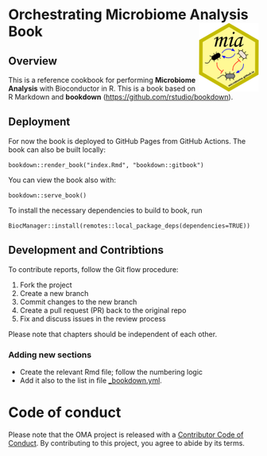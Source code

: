 # Orchestrating Microbiome Analysis Book <img src="general/figures/mia_logo.png" align="right" width="120" />

## Overview

This is a reference cookbook for performing **Microbiome Analysis** with 
Bioconductor in R. This is a book based on R Markdown and **bookdown** 
(https://github.com/rstudio/bookdown).

## Deployment

For now the book is deployed to GitHub Pages from GitHub Actions. 
The book can also be built locally:

```
bookdown::render_book("index.Rmd", "bookdown::gitbook")
```

You can view the book also with:

```
bookdown::serve_book()
```


To install the necessary dependencies to build to book, run

```
BiocManager::install(remotes::local_package_deps(dependencies=TRUE))
```

## Development and Contribtions

To contribute reports, follow the Git flow procedure:

1. Fork the project
2. Create a new branch
3. Commit changes to the new branch
4. Create a pull request (PR) back to the original repo
5. Fix and discuss issues in the review process

Please note that chapters should be independent of each other.

### Adding new sections

- Create the relevant Rmd file; follow the numbering logic
- Add it also to the list in file [_bookdown.yml](_bookdown.yml). 


# Code of conduct

Please note that the OMA project is released with a [Contributor Code of Conduct](https://contributor-covenant.org/version/2/0/CODE_OF_CONDUCT.html).
By contributing to this project, you agree to abide by its terms.

